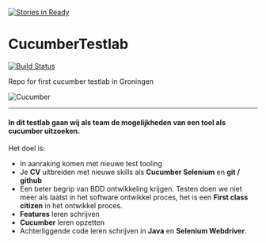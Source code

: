 [![Stories in Ready](https://badge.waffle.io/AtosPSNoord/CucumberTestlab.png?label=ready&title=Ready)](https://waffle.io/AtosPSNoord/CucumberTestlab)
# CucumberTestlab

[![Build Status](https://travis-ci.org/AtosPSNoord/CucumberTestlab.svg?branch=master)](https://travis-ci.org/AtosPSNoord/CucumberTestlab)

Repo for first cucumber testlab in Groningen

![Cucumber](https://cucumber.io/images/cucumber-logo.svg)

***

#### In dit testlab gaan wij als team de mogelijkheden van een tool als cucumber uitzoeken.

Het doel is:
* In aanraking komen met nieuwe test tooling
* Je __CV__ uitbreiden met nieuwe skills als __Cucumber Selenium__ en __git / github__
* Een beter begrip van BDD ontwikkeling krijgen. 
Testen doen we niet meer als laatst in het software ontwikkel proces, het is een __First class citizen__ in het ontwikkel proces.
* __Features__ leren schrijven
* __Cucumber__ leren opzetten 
* Achterliggende code leren schrijven in __Java__ en __Selenium Webdriver__.


